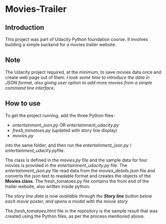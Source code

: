 # Movies-Trailer

## Introduction
This project was part of Udacity Python foundation course.
It involves building a simple backend for a movies trailer website.

## Note
The Udacity project required, at the minimum, to save movies data once and create web page out of them.
<i>I took some time to introduce the data in JSON format, also giving user option to add more movies from a simple command line interface. </i>

## How to use
To get the project running, add the three Python files-
- <i>entertainment_json.py</i> OR <i>entertainment_udacity.py</i>
- <i>fresh_tomatoes.py</i> (updated with story line display)
- <i>movies.py</i>

into the same folder, and then run the <i>entertainment_json.py</i> / <i>entertainment_udacity.py</i>file.

The class is defined in the <i>movies.py</i> file and the sample data for four movies is provided in the <i>entertainment_udacity.py</i> file. The <i>entertainment_json.py</i> file read data from the <i>movies_details.json</i> file and converts the json text to readable format and creates the objects of the **Movies class**. The fresh_tomatoes.py file contains the front end of the trailer website, also written inside python.

<i>The story line data is now available through the **Story line** button below each movie poster, and opens a modal with the movie story</i>


The <i>fresh_tomatoes.html</i> file in the repository is the sample result that was created using the Python files, as per the process mentioned above.
